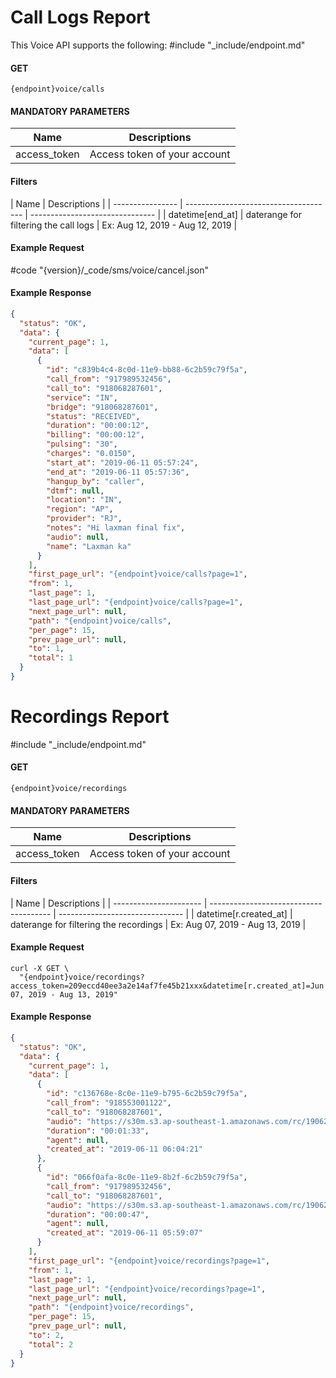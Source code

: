 # Call Logs Report

This Voice API supports the following:
#include "_include/endpoint.md"

#### GET

```
{endpoint}voice/calls
```

#### MANDATORY PARAMETERS

| Name         | Descriptions                 |
| ------------ | ---------------------------- |
| access_token | Access token of your account |

#### Filters

| Name             | Descriptions                          |
| ---------------- | ------------------------------------- | ------------------------------- |
| datetime[end_at] | daterange for filtering the call logs | Ex: Aug 12, 2019 - Aug 12, 2019 |

#### Example Request

#code "{version}/_code/sms/voice/cancel.json"

#### Example Response

```json
{
  "status": "OK",
  "data": {
    "current_page": 1,
    "data": [
      {
        "id": "c839b4c4-8c0d-11e9-bb88-6c2b59c79f5a",
        "call_from": "917989532456",
        "call_to": "918068287601",
        "service": "IN",
        "bridge": "918068287601",
        "status": "RECEIVED",
        "duration": "00:00:12",
        "billing": "00:00:12",
        "pulsing": "30",
        "charges": "0.0150",
        "start_at": "2019-06-11 05:57:24",
        "end_at": "2019-06-11 05:57:36",
        "hangup_by": "caller",
        "dtmf": null,
        "location": "IN",
        "region": "AP",
        "provider": "RJ",
        "notes": "Hi laxman final fix",
        "audio": null,
        "name": "Laxman ka"
      }
    ],
    "first_page_url": "{endpoint}voice/calls?page=1",
    "from": 1,
    "last_page": 1,
    "last_page_url": "{endpoint}voice/calls?page=1",
    "next_page_url": null,
    "path": "{endpoint}voice/calls",
    "per_page": 15,
    "prev_page_url": null,
    "to": 1,
    "total": 1
  }
}
```

# Recordings Report

#include "_include/endpoint.md"

#### GET

```
{endpoint}voice/recordings
```

#### MANDATORY PARAMETERS

| Name         | Descriptions                 |
| ------------ | ---------------------------- |
| access_token | Access token of your account |

#### Filters

| Name                   | Descriptions                           |
| ---------------------- | -------------------------------------- | ------------------------------- |
| datetime[r.created_at] | daterange for filtering the recordings | Ex: Aug 07, 2019 - Aug 13, 2019 |

#### Example Request

```
curl -X GET \
  "{endpoint}voice/recordings?access_token=209eccd40ee3a2e14af7fe45b21xxx&datetime[r.created_at]=Jun 07, 2019 - Aug 13, 2019"
```

#### Example Response

```json
{
  "status": "OK",
  "data": {
    "current_page": 1,
    "data": [
      {
        "id": "c136768e-8c0e-11e9-b795-6c2b59c79f5a",
        "call_from": "918553001122",
        "call_to": "918068287601",
        "audio": "https://s30m.s3.ap-southeast-1.amazonaws.com/rc/190624/c-9180682876012-11061911.mp3?X-Amz-Content-Sha256=UNSIGNED-PAYLOAD&X-Amz-Algorithm=AWS4-HMAC-SHA256&X-Amz-Credential=AKIAITXHQTJADVE4ZNPA%2F20190813%2Fap-southeast-1%2Fs3%2Faws4_request&X-Amz-Date=20190813T124618Z&X-Amz-SignedHeaders=host&X-Amz-Expires=3600&X-Amz-Signature=cab675aec80b0d2544232ee3b1c272217c49e2c028a3029d58feffc94bc11576",
        "duration": "00:01:33",
        "agent": null,
        "created_at": "2019-06-11 06:04:21"
      },
      {
        "id": "066f0afa-8c0e-11e9-8b2f-6c2b59c79f5a",
        "call_from": "917989532456",
        "call_to": "918068287601",
        "audio": "https://s30m.s3.ap-southeast-1.amazonaws.com/rc/190624/c-9180682876012-11061911.mp3?X-Amz-Content-Sha256=UNSIGNED-PAYLOAD&X-Amz-Algorithm=AWS4-HMAC-SHA256&X-Amz-Credential=AKIAITXHQTJADVE4ZNPA%2F20190813%2Fap-southeast-1%2Fs3%2Faws4_request&X-Amz-Date=20190813T124618Z&X-Amz-SignedHeaders=host&X-Amz-Expires=3600&X-Amz-Signature=cab675aec80b0d2544232ee3b1c272217c49e2c028a3029d58feffc94bc11576",
        "duration": "00:00:47",
        "agent": null,
        "created_at": "2019-06-11 05:59:07"
      }
    ],
    "first_page_url": "{endpoint}voice/recordings?page=1",
    "from": 1,
    "last_page": 1,
    "last_page_url": "{endpoint}voice/recordings?page=1",
    "next_page_url": null,
    "path": "{endpoint}voice/recordings",
    "per_page": 15,
    "prev_page_url": null,
    "to": 2,
    "total": 2
  }
}
```
